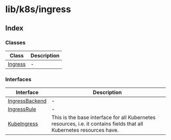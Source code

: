 # lib/k8s/ingress

## Index

### Classes

| Class | Description |
| ------ | ------ |
| [Ingress](classes/Ingress.md) | - |

### Interfaces

| Interface | Description |
| ------ | ------ |
| [IngressBackend](interfaces/IngressBackend.md) | - |
| [IngressRule](interfaces/IngressRule.md) | - |
| [KubeIngress](interfaces/KubeIngress.md) | This is the base interface for all Kubernetes resources, i.e. it contains fields that all Kubernetes resources have. |
